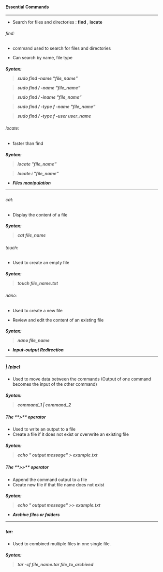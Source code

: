 #### Essential Commands
-------------------------------------------------------------------------

* Search for files and directories : **find** , **locate**

<h6>find:</h6>

- command used to search for files and directories

- Can search by name, file type 

<h5>Syntax:</5>

> sudo find -name "file_name"

> sudo find / -name "file_name"

> sudo find / -iname "file_name"

> sudo find / -type f -name "file_name"

> sudo find / -type f -user user_name

<h6>locate:</h6>

- faster than find

<h5>Syntax:</5>

> locate "file_name"

> locate i "file_name"

* Files manipulation
-------------------------------------------------------------------------

<h6> cat:</h6>

- Display the content of a file

<h5>Syntax:</5>

> cat file_name

<h6> touch:</h6>

- Used to create an empty file

<h5>Syntax:</5>

> touch file_name.txt

<h6> nano:</h6>

- Used to create a new file

- Review and edit the content of an existing file

<h5>Syntax:</5>

> nano file_name


* Input-output Redirection
--------------------------------------------------------------------

<h5> | (pipe)</h5>

- Used to move data between the commands (Output of one command becomes the input of the other command)

<h5>Syntax:</5>

> command_1 | command_2

<h5> The **>** operator </h5>

- Used to write an output to a file
- Create a file if it does not exist or overwrite an existing file

<h5>Syntax:</5>

> echo " output message" > example.txt


<h5> The **>>** operator </h5>

- Append the command output to a file
- Create new file if that file name does not exist 

<h5>Syntax:</5>

> echo " output message" >> example.txt

* Archive files or folders
---------------------------------------------------------------------------------------------------------

<h5>tar:</h5>

- Used to combined multiple files in one single file.

<h5>Syntax:</5>

> tar -cf file_name.tar file_to_archived




 